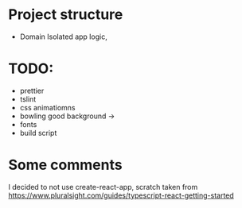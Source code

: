 
# Project structure

- Domain
Isolated app logic,


# TODO:
- prettier 
- tslint
- css animatiomns 
- bowling good background -> 
- fonts
- build script


# Some comments

I decided to not use create-react-app, scratch taken from https://www.pluralsight.com/guides/typescript-react-getting-started